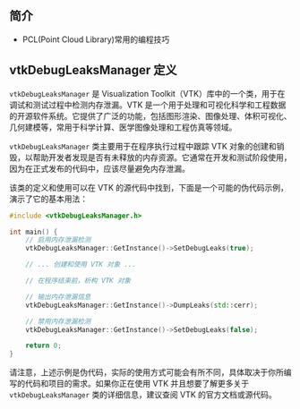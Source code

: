 ## 简介

+ PCL(Point Cloud Library)常用的编程技巧

## vtkDebugLeaksManager 定义 

`vtkDebugLeaksManager` 是 Visualization Toolkit（VTK）库中的一个类，用于在调试和测试过程中检测内存泄漏。VTK 是一个用于处理和可视化科学和工程数据的开源软件系统。它提供了广泛的功能，包括图形渲染、图像处理、体积可视化、几何建模等，常用于科学计算、医学图像处理和工程仿真等领域。

`vtkDebugLeaksManager` 类主要用于在程序执行过程中跟踪 VTK 对象的创建和销毁，以帮助开发者发现是否有未释放的内存资源。它通常在开发和测试阶段使用，因为在正式发布的代码中，应该尽量避免内存泄漏。

该类的定义和使用可以在 VTK 的源代码中找到，下面是一个可能的伪代码示例，演示了它的基本用法：

```cpp
#include <vtkDebugLeaksManager.h>

int main() {
    // 启用内存泄漏检测
    vtkDebugLeaksManager::GetInstance()->SetDebugLeaks(true);

    // ... 创建和使用 VTK 对象 ...

    // 在程序结束前，析构 VTK 对象

    // 输出内存泄漏信息
    vtkDebugLeaksManager::GetInstance()->DumpLeaks(std::cerr);

    // 禁用内存泄漏检测
    vtkDebugLeaksManager::GetInstance()->SetDebugLeaks(false);

    return 0;
}
```

请注意，上述示例是伪代码，实际的使用方式可能会有所不同，具体取决于你所编写的代码和项目的需求。如果你正在使用 VTK 并且想要了解更多关于 `vtkDebugLeaksManager` 类的详细信息，建议查阅 VTK 的官方文档或源代码。